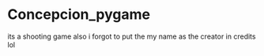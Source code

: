 # Concepcion_pygame
its a shooting game also i forgot to put the my name as the creator in credits lol
